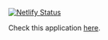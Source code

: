 [![Netlify Status](https://api.netlify.com/api/v1/badges/08ba7950-2670-4af2-b6a9-dbc840c2cc6b/deploy-status)](https://app.netlify.com/sites/lffg-react-recoil-intro/deploys)

Check this application [here](https://react-recoil-intro.gh.luizfelipe.dev).
